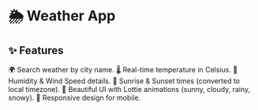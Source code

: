 # 🌦️ Weather App

## ✨ Features

🌍 Search weather by city name.
🌡️ Real-time temperature in Celsius.
💨 Humidity & Wind Speed details.
🌅 Sunrise & Sunset times (converted to local timezone).
🎨 Beautiful UI with Lottie animations (sunny, cloudy, rainy, snowy).
📱 Responsive design for mobile.

